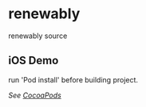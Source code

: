 renewably
=========

renewably source

iOS Demo
--------------

run 'Pod install' before building project.

*See [CocoaPods](http://cocoapods.org/)*
